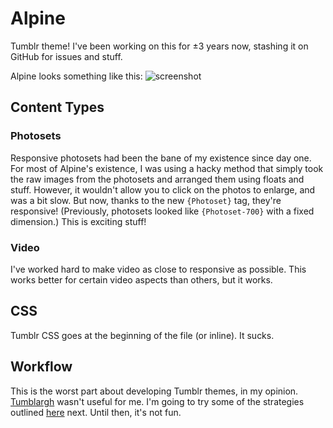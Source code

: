 # Alpine
Tumblr theme! I've been working on this for ±3 years now, stashing it on GitHub for issues and stuff.

Alpine looks something like this:
![screenshot](https://raw.github.com/sophstad/alpine/repo-resources/screenshot.png)

## Content Types
### Photosets
Responsive photosets had been the bane of my existence since day one. For most of Alpine's existence, I was using a hacky method that simply took the raw images from the photosets and arranged them using floats and stuff. However, it wouldn't allow you to click on the photos to enlarge, and was a bit slow. But now, thanks to the new `{Photoset}` tag, they're responsive! (Previously, photosets looked like `{Photoset-700}` with a fixed dimension.) This is exciting stuff!

### Video
I've worked hard to make video as close to responsive as possible. This works better for certain video aspects than others, but it works.

## CSS
Tumblr CSS goes at the beginning of the file (or inline). It sucks.

## Workflow
This is the worst part about developing Tumblr themes, in my opinion. [Tumblargh](https://github.com/jasonwebster/tumblargh) wasn't useful for me. I'm going to try some of the strategies outlined [here](http://bentoncreation.com/post/96678111370/a-tumblr-theme-development-workflow) next. Until then, it's not fun.
